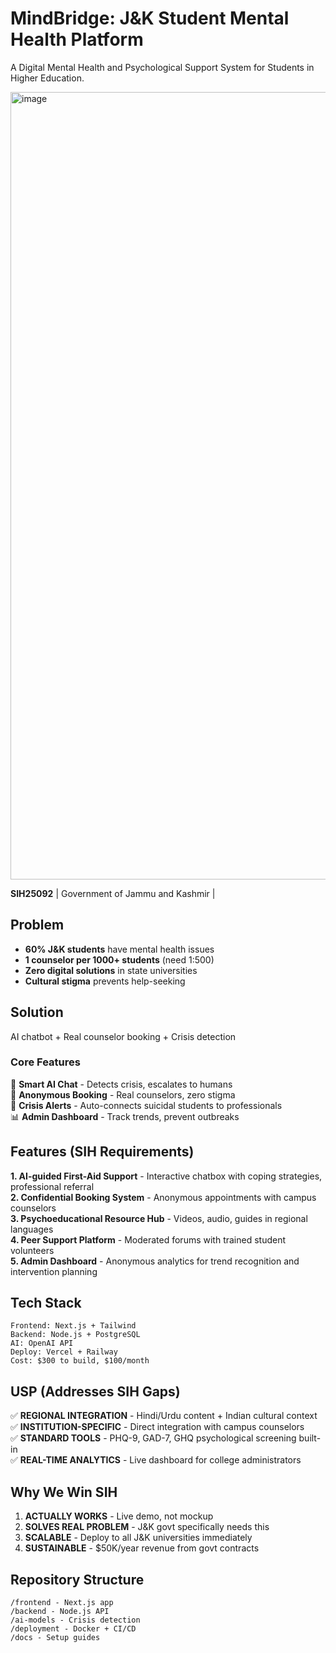 # MindBridge: J&K Student Mental Health Platform

 A Digital Mental Health and Psychological Support System for Students in Higher Education.

 <img width="2240" height="1260" alt="image" src="https://github.com/user-attachments/assets/e9911769-1b52-4a0a-ab39-046e80b5b2bd" />

**SIH25092** | Government of Jammu and Kashmir |

## Problem
- **60% J&K students** have mental health issues
- **1 counselor per 1000+ students** (need 1:500)
- **Zero digital solutions** in state universities
- **Cultural stigma** prevents help-seeking

## Solution
 AI chatbot + Real counselor booking + Crisis detection

### Core Features
🤖 **Smart AI Chat** - Detects crisis, escalates to humans  
📅 **Anonymous Booking** - Real counselors, zero stigma  
🚨 **Crisis Alerts** - Auto-connects suicidal students to professionals  
📊 **Admin Dashboard** - Track trends, prevent outbreaks  

## Features (SIH Requirements)

**1. AI-guided First-Aid Support** - Interactive chatbox with coping strategies, professional referral  
**2. Confidential Booking System** - Anonymous appointments with campus counselors  
**3. Psychoeducational Resource Hub** - Videos, audio, guides in regional languages  
**4. Peer Support Platform** - Moderated forums with trained student volunteers  
**5. Admin Dashboard** - Anonymous analytics for trend recognition and intervention planning

## Tech Stack
```
Frontend: Next.js + Tailwind
Backend: Node.js + PostgreSQL  
AI: OpenAI API
Deploy: Vercel + Railway
Cost: $300 to build, $100/month
```

## USP (Addresses SIH Gaps)
✅ **REGIONAL INTEGRATION** - Hindi/Urdu content + Indian cultural context  
✅ **INSTITUTION-SPECIFIC** - Direct integration with campus counselors  
✅ **STANDARD TOOLS** - PHQ-9, GAD-7, GHQ psychological screening built-in  
✅ **REAL-TIME ANALYTICS** - Live dashboard for college administrators  

## Why We Win SIH
1. **ACTUALLY WORKS** - Live demo, not mockup
2. **SOLVES REAL PROBLEM** - J&K govt specifically needs this  
3. **SCALABLE** - Deploy to all J&K universities immediately
4. **SUSTAINABLE** - $50K/year revenue from govt contracts

## Repository Structure
```
/frontend - Next.js app
/backend - Node.js API  
/ai-models - Crisis detection
/deployment - Docker + CI/CD
/docs - Setup guides
```
